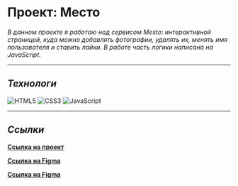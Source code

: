# __Проект: Место__

*В данном проекте я работаю над сервисом Mesto: интерактивной страницей, куда можно добавлять фотографии, удалять их, менять имя пользователя и ставить лайки. В работе часть логики написана на JavaScript.*

***

## _Технологи_

![HTML5](https://img.shields.io/badge/html5-%23E34F26.svg?style=for-the-badge&logo=html5&logoColor=white)
![CSS3](https://img.shields.io/badge/css3-%231572B6.svg?style=for-the-badge&logo=css3&logoColor=white)
![JavaScript](https://img.shields.io/badge/javascript-%23323330.svg?style=for-the-badge&logo=javascript&logoColor=%23F7DF1E)

***

## _Ссылки_

**[Ссылка на проект](https://ezzheva.github.io/mesto/index.html)**

**[Ссылка на Figma](https://www.figma.com/file/2cn9N9jSkmxD84oJik7xL7/JavaScript.-Sprint-4?node-id=0%3A1)**

**[Ссылка на Figma](https://www.figma.com/file/bjyvbKKJN2naO0ucURl2Z0/JavaScript.-Sprint-5?node-id=0%3A1&t=UmHADOUkBHQeuHuP-0)**
